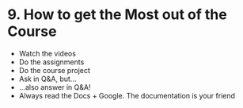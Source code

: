 # 9. How to get the Most out of the Course
- Watch the videos
- Do the assignments
- Do the course project
- Ask in Q&A, but...
- ...also answer in Q&A!
- Always read the Docs + Google. The documentation is your friend
